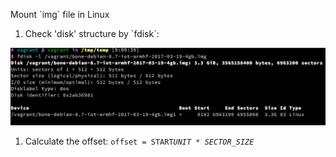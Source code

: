 Mount \`img\` file in Linux

1. Check 'disk' structure by \`fdisk\`: 

![](/assets/check_img.png)

1. Calculate the offset: `offset = START`_`UNIT * SECTOR_SIZE`_



